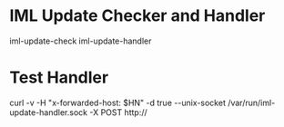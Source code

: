 # IML Update Checker and Handler
iml-update-check
iml-update-handler

# Test Handler
curl -v -H "x-forwarded-host: $HN" -d true --unix-socket /var/run/iml-update-handler.sock -X POST http://
